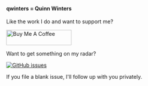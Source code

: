 #### qwinters = Quinn Winters

Like the work I do and want to support me?


<a href="https://www.buymeacoffee.com/roniemartinez" target="_blank"><img src="https://cdn.buymeacoffee.com/buttons/default-orange.png" alt="Buy Me A Coffee" height="41" width="174"></a>


Want to get something on my radar?


<a href="https://github.com/qwinters/qwinters/issues/new/choose/">
  <img alt="GitHub issues" src="https://img.shields.io/github/issues/qwinters/qwinters?color=orange&label=%E2%9C%85%20%20%20File%20an%20issue&style=flat-square">
</a>


If you file a blank issue, I'll follow up with you privately. 
